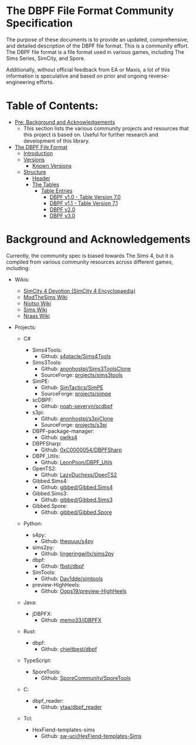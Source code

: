 # The DBPF File Format Community Specification

The purpose of these documents is to provide an updated, comprehensive, and detailed description of the DBPF file format.
This is a community effort. The DBPF file format is a file format used in various games, including The Sims Series, SimCity, and Spore.

Additionally, without official feedback from EA or Maxis, a lot of this information is speculative and based on prior and ongoing reverse-engineering efforts.

# Table of Contents:
- [Pre: Background and Acknowledgements](#background-and-acknowledgements)
  - This section lists the various community projects and resources that this project is based on. Useful for further research and development of this library.
- [The DBPF File Format](DBPF.md)
  - [Introduction](DBPF.md#introduction)
  - [Versions](DBPF.md#versions)
    - [Known Versions](DBPF.md#known-versions)
  - [Structure](DBPF.md#structure)
    - [Header](DBPF.md#header)
    - [The Tables](DBPF.md#the-tables)
      - [Table Entries](DBPF.md#table-entries)
        - [DBPF v1.0 - Table Version 7.0](DBPF.md#dbpf-v10---table-version-70)
        - [DBPF v1.1 - Table Version 7.1](DBPF.md#dbpf-v11---table-version-71)
        - [DBPF v2.0](DBPF.md#dbpf-v20)
        - [DBPF v3.0](DBPF.md#dbpf-v30)

# Background and Acknowledgements

Currently, the community spec is biased towards The Sims 4, but it is compiled from various community resources across different games, including:
- Wikis:
  - [SimCity 4 Devotion (SimCity 4 Encyclopaedia)](https://wiki.sc4devotion.com/index.php?title=DBPF)
  - [ModTheSims Wiki](https://modthesims.info/wiki.php?title=DBPF)
  - [Niotso Wiki](http://wiki.niotso.org/DBPF)
  - [Sims Wiki](https://simswiki.info/wiki.php?title=DatabasePackedFile)
  - [Nraas Wiki](https://www.nraas.net/community/home)

- Projects:
  - C#
    - Sims4Tools:
      - Github: [s4ptacle/Sims4Tools](https://github.com/s4ptacle/Sims4Tools)
    - Sims3Tools:
      - Github: [anonhostpi/Sims3ToolsClone](https://github.com/anonhostpi/Sims3ToolsClone)
      - SourceForge: [projects/sims3tools](https://sourceforge.net/projects/sims3tools/)
    - SimPE:
      - Github: [SimTactics/SimPE](https://github.com/SimTactics/SimPE)
      - SourceForge: [projects/simpe](https://sourceforge.net/projects/simpe/)
    - scDBPF:
      - Github: [noah-severyn/scdbpf](noah-severyn/csDBPF)
    - s3pi:
      - Github: [anonhostpi/s3piClone](https://github.com/anonhostpi/s3piClone)
      - SourceForge: [projects/s3pi](https://sourceforge.net/projects/s3pi/)
    - DBPF-package-manager:
      - Github: [owlks4](https://github.com/owlks4/DBPF-package-manager)
    - DBPFSharp:
      - Github: [0xC0000054/DBPFSharp](https://github.com/0xC0000054/DBPFSharp)
    - DBPF_Utils:
      - Github: [LeonPoon/DBPF_Utils](https://github.com/LeonPoon/DBPF_Utils)
    - OpenTS2:
      - Github: [LazyDuchess/OpenTS2](https://github.com/LazyDuchess/OpenTS2)
    - Gibbed.Sims4:
      - Github: [gibbed/Gibbed.Sims4](https://github.com/gibbed/Gibbed.Sims4)
    - Gibbed.Sims3:
      - Github: [gibbed/Gibbed.Sims3](https://github.com/gibbed/Gibbed.Sims3)
    - Gibbed.Spore:
      - Github: [gibbed/Gibbed.Spore](https://github.com/gibbed/Gibbed.Spore)

  - Python:
    - s4py:
      - Github: [thequux/s4py](https://github.com/thequux/s4py)
    - sims2py:
      - Github: [lingeringwillx/sims2py](https://github.com/lingeringwillx/sims2py)
    - dbpf:
      - Github: [fbstj/dbpf](https://github.com/fbstj/dbpf)
    - SimTools:
      - Github: [Dav1dde/simtools](https://github.com/Dav1dde/SimTools)
    - preview-HighHeels:
      - Github: [Oops19/preview-HighHeels](https://github.com/Oops19/preview-HighHeels)
  
  - Java:
    - jDBPFX:
      - Github: [memo33/jDBPFX](https://github.com/memo33/jDBPFX)
  
  - Rust:
    - dbpf:
      - Github: [chieltbest/dbpf](https://github.com/chieltbest/dbpf)
  
  - TypeScript:
    - SporeTools:
      - Github: [SporeCommunity/SporeTools](https://github.com/SporeCommunity/SporeTools)
  
  - C:
    - dbpf_reader:
      - Github: [ytaa/dbpf_reader](https://github.com/ytaa/dbpf_reader)
  
  - Tcl:
    - HexFiend-templates-sims
      - Github: [sw-uci/HexFiend-templates-Sims](https://github.com/sw-uci/HexFiend-templates-Sims)